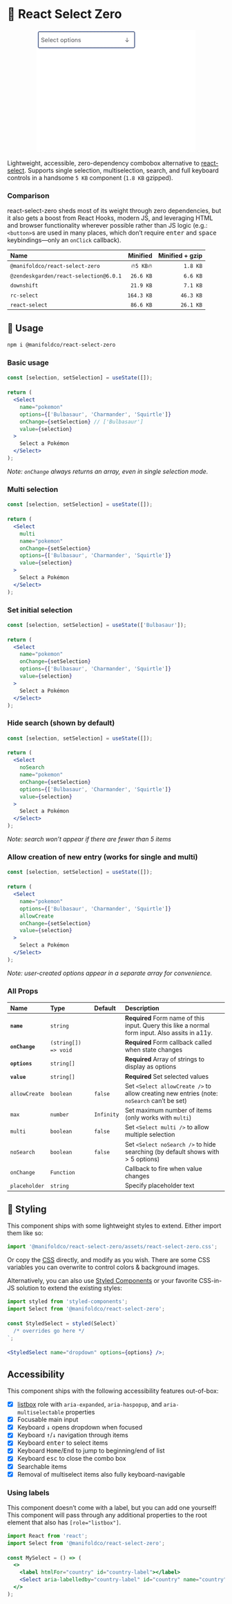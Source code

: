 # 🥢 React Select Zero

<p align="center">
  <img src="./docs/demo.gif" alt="Demo" />
</p>

Lightweight, accessible, zero-dependency combobox alternative to
[react-select][react-select]. Supports single selection, multiselection,
search, and full keyboard controls in a handsome `5 KB` component (`1.8 KB`
gzipped).

### Comparison

react-select-zero sheds most of its weight through zero dependencies, but it
also gets a boost from React Hooks, modern JS, and leveraging HTML and
browser functionality wherever possible rather than JS logic (e.g.:
`<button>`s are used in many places, which don’t require <kbd>enter</kbd> and
<kbd>space</kbd> keybindings—only an `onClick` callback).

| Name                                   |   Minified | Minified + gzip |
| :------------------------------------- | ---------: | --------------: |
| `@manifoldco/react-select-zero`        | 🔥`5 KB`🔥 |        `1.8 KB` |
| `@zendeskgarden/react-selection@6.0.1` |  `26.6 KB` |        `6.6 KB` |
| `downshift`                            |  `21.9 KB` |        `7.1 KB` |
| `rc-select`                            | `164.3 KB` |       `46.3 KB` |
| `react-select`                         |  `86.6 KB` |       `26.1 KB` |

## 🍚 Usage

```bash
npm i @manifoldco/react-select-zero
```

### Basic usage

```jsx
const [selection, setSelection] = useState([]);

return (
  <Select
    name="pokemon"
    options={['Bulbasaur', 'Charmander', 'Squirtle']}
    onChange={setSelection} // ['Bulbasaur']
    value={selection}
  >
    Select a Pokémon
  </Select>
);
```

_Note: `onChange` always returns an array, even in single selection mode._

### Multi selection

```jsx
const [selection, setSelection] = useState([]);

return (
  <Select
    multi
    name="pokemon"
    onChange={setSelection}
    options={['Bulbasaur', 'Charmander', 'Squirtle']}
    value={selection}
  >
    Select a Pokémon
  </Select>
);
```

### Set initial selection

```jsx
const [selection, setSelection] = useState(['Bulbasaur']);

return (
  <Select
    name="pokemon"
    onChange={setSelection}
    options={['Bulbasaur', 'Charmander', 'Squirtle']}
    value={selection}
  >
    Select a Pokémon
  </Select>
);
```

### Hide search (shown by default)

```jsx
const [selection, setSelection] = useState([]);

return (
  <Select
    noSearch
    name="pokemon"
    onChange={setSelection}
    options={['Bulbasaur', 'Charmander', 'Squirtle']}
    value={selection}
  >
    Select a Pokémon
  </Select>
);
```

_Note: search won’t appear if there are fewer than 5 items_

### Allow creation of new entry (works for single and multi)

```jsx
const [selection, setSelection] = useState([]);

return (
  <Select
    name="pokemon"
    options={['Bulbasaur', 'Charmander', 'Squirtle']}
    allowCreate
    onChange={setSelection}
    value={selection}
  >
    Select a Pokémon
  </Select>
);
```

_Note: user-created options appear in a separate array for convenience._

### All Props

| Name           | Type                 | Default    | Description                                                                                     |
| :------------- | :------------------- | :--------- | :---------------------------------------------------------------------------------------------- |
| **`name`**     | `string`             |            | **Required** Form name of this input. Query this like a normal form input. Also assits in a11y. |
| **`onChange`** | `(string[]) => void` |            | **Required** Form callback called when state changes                                            |
| **`options`**  | `string[]`           |            | **Required** Array of strings to display as options                                             |
| **`value`**    | `string[]`           |            | **Required** Set selected values                                                                |
| `allowCreate`  | `boolean`            | `false`    | Set `<Select allowCreate />` to allow creating new entries (note: `noSearch` can’t be set)      |
| `max`          | `number`             | `Infinity` | Set maximum number of items (only works with `multi`)                                           |
| `multi`        | `boolean`            | `false`    | Set `<Select multi />` to allow multiple selection                                              |
| `noSearch`     | `boolean`            | `false`    | Set `<Select noSearch />` to hide searching (by default shows with > 5 options)                 |
| `onChange`     | `Function`           |            | Callback to fire when value changes                                                             |
| `placeholder`  | `string`             |            | Specify placeholder text                                                                        |

## 💅 Styling

This component ships with some lightweight styles to extend. Either import
them like so:

```js
import '@manifoldco/react-select-zero/assets/react-select-zero.css';
```

Or copy the [CSS][styles] directly, and modify as you wish. There are some
CSS variables you can overwrite to control colors & background images.

Alternatively, you can also use [Styled Components][styled-components] or
your favorite CSS-in-JS solution to extend the existing styles:

```jsx
import styled from 'styled-components';
import Select from '@manifoldco/react-select-zero';

const StyledSelect = styled(Select)`
  /* overrides go here */
`;

<StyledSelect name="dropdown" options={options} />;
```

## Accessibility

This component ships with the following accessibility features out-of-box:

- [x] [listbox][listbox] role with `aria-expanded`, `aria-haspopup`, and `aria-multiselectable` properties
- [x] Focusable main input
- [x] Keyboard <kbd>↓</kbd> opens dropdown when focused
- [x] Keyboard <kbd>↑</kbd>/<kbd>↓</kbd> navigation through items
- [x] Keyboard <kbd>enter</kbd> to select items
- [x] Keyboard <kbd>Home</kbd>/<kbd>End</kbd> to jump to beginning/end of list
- [x] Keyboard <kbd>esc</kbd> to close the combo box
- [x] Searchable items
- [x] Removal of multiselect items also fully keyboard-navigable

### Using labels

This component doesn’t come with a label, but you can add one yourself! This
component will pass through any additional properties to the root element
that also has `[role="listbox"]`.

```jsx
import React from 'react';
import Select from '@manifoldco/react-select-zero';

const MySelect = () => (
  <>
    <label htmlFor="country" id="country-label"></label>
    <Select aria-labelledby="country-label" id="country" name="country" options={options} />
  </>
);
```

[listbox]: https://developer.mozilla.org/en-US/docs/Web/Accessibility/ARIA/Roles/listbox_role
[styles]: ./src/styles.css
[react-select]: https://github.com/JedWatson/react-select
[styled-components]: https://www.styled-components.com/

